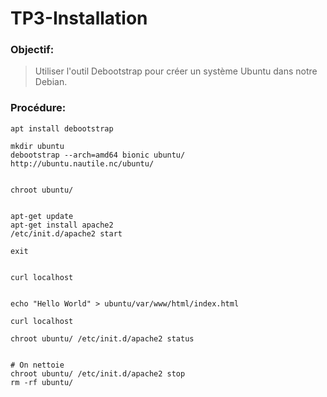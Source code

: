 # TP3-Installation


### Objectif:

> Utiliser l'outil Debootstrap pour créer un système Ubuntu dans notre Debian.


### Procédure:

```
apt install debootstrap

mkdir ubuntu
debootstrap --arch=amd64 bionic ubuntu/ http://ubuntu.nautile.nc/ubuntu/


chroot ubuntu/


apt-get update
apt-get install apache2 
/etc/init.d/apache2 start

exit


curl localhost


echo "Hello World" > ubuntu/var/www/html/index.html

curl localhost

chroot ubuntu/ /etc/init.d/apache2 status


# On nettoie
chroot ubuntu/ /etc/init.d/apache2 stop
rm -rf ubuntu/
```
